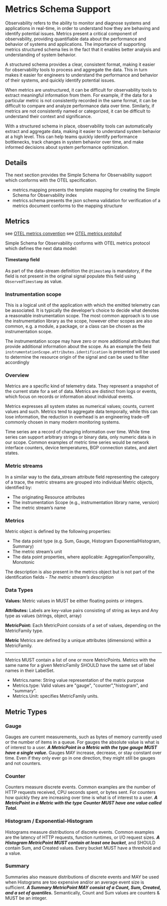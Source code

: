 # Metrics Schema Support

Observability refers to the ability to monitor and diagnose systems and applications in real-time, in order to understand how they are behaving and identify potential issues.
Metrics present a critical component of observability, providing quantifiable data about the performance and behavior of systems and applications.
The importance of supporting metrics structured schema lies in the fact that it enables better analysis and understanding of system behavior.

A structured schema provides a clear, consistent format, making it easier for observability tools to process and aggregate the data.
This in turn makes it easier for engineers to understand the performance and behavior of their systems, and quickly identify potential issues.

When metrics are unstructured, it can be difficult for observability tools to extract meaningful information from them. 
For example, if the data for a particular metric is not consistently recorded in the same format, it can be difficult to compare and analyze performance data over time.
Similarly, if metrics are not consistently named or categorized, it can be difficult to understand their context and significance.

With a structured schema in place, observability tools can automatically extract and aggregate data, making it easier to understand system behavior at a high level. 
This can help teams quickly identify performance bottlenecks, track changes in system behavior over time, and make informed decisions about system performance optimization.

## Details
The next section provides the Simple Schema for Observability support which conforms with the OTEL specification.

- metrics.mapping presents the template mapping for creating the Simple Schema for Observability index
- metrics.schema presents the json schema validation for verification of a metrics document conforms to the mapping structure

## Metrics
see [OTEL metrics convention](https://opentelemetry.io/docs/reference/specification/metrics/)
see [OTEL metrics protobuf](https://github.com/open-telemetry/opentelemetry-proto/tree/main/opentelemetry/proto/metrics/v1)

Simple Schema for Observability conforms with OTEL metrics protocol which defines the next data model:

#### Timestamp field
As part of the data-stream definition the `@timestamp` is mandatory, if the field is not present in the original signal populate this field using `ObservedTimestamp` as value.

### Instrumentation scope
This is a logical unit of the application with which the emitted telemetry can be associated. It is typically the developer’s choice to decide what denotes a reasonable instrumentation scope.
The most common approach is to use the instrumentation library as the scope, however other scopes are also common, e.g. a module, a package, or a class can be chosen as the instrumentation scope.

The instrumentation scope may have zero or more additional attributes that provide additional information about the scope. As an example the field
`instrumentationScope.attributes.identification` is presented will be used to determine the resource origin of the signal and can be used to filter accordingly

### Overview
Metrics are a specific kind of telemetry data. They represent a snapshot of the current state for a set of data.
Metrics are distinct from logs or events, which focus on records or information about individual events.

Metrics expresses all system states as numerical values; counts, current values and such.
Metrics tend to aggregate data temporally, while this can lose information, the reduction in overhead is an engineering trade-off commonly chosen in many modern monitoring systems.

Time series are a record of changing information over time. While time series can support arbitrary strings or binary data, only numeric data is in our scope.
Common examples of metric time series would be network interface counters, device temperatures, BGP connection states, and alert states.

### Metric streams
In a similar way to the data_stream attribute field representing the category of a trace, the metric streams are grouped into individual Metric objects, identified by:

 - The originating Resource attributes
 - The instrumentation Scope (e.g., instrumentation library name, version)
 - The metric stream’s name

### Metrics
Metric object is defined by the following properties:

 - The data point type (e.g. Sum, Gauge, Histogram ExponentialHistogram, Summary)
 - The metric stream’s unit
 - The data point properties, where applicable: AggregationTemporality, Monotonic

The description is also present in the metrics object but is not part of the identification fields
_- The metric stream’s description_


### Data Types

**Values:** Metric values in MUST be either floating points or integers.

**Attributes:** Labels are key-value pairs consisting of string as keys and Any type as values (strings, object, array) 

**MetricPoint:** Each MetricPoint consists of a set of values, depending on the MetricFamily type.

**Metric**  Metrics are defined by a unique attributes (dimensions) within a MetricFamily.

---

Metrics MUST contain a list of one or more MetricPoints. Metrics with the same name for a given MetricFamily SHOULD have the same set of label names in their LabelSet.

* Metrics.name: String value representation of the matrix purpose
* Metrics.type: Valid values are  "gauge", "counter","histogram", and "summary".
* Metrics.Unit: specifies MetricFamily units.

## Metric Types

### Gauge
Gauges are current measurements, such as bytes of memory currently used or the number of items in a queue. For gauges the absolute value is what is of interest to a user.
**_A MetricPoint in a Metric with the type gauge MUST have a single value._**
Gauges MAY increase, decrease, or stay constant over time. Even if they only ever go in one direction, they might still be gauges and not counters.

### Counter
Counters measure discrete events. Common examples are the number of HTTP requests received, CPU seconds spent, or bytes sent. For counters how quickly they are increasing over time is what is of interest to a user.
**_A MetricPoint in a Metric with the type Counter MUST have one value called Total._**

### Histogram / Exponential-Histogram
Histograms measure distributions of discrete events. Common examples are the latency of HTTP requests, function runtimes, or I/O request sizes.
**_A Histogram MetricPoint MUST contain at least one bucket_**, and SHOULD contain Sum, and Created values. Every bucket MUST have a threshold and a value.

### Summary
Summaries also measure distributions of discrete events and MAY be used when Histograms are too expensive and/or an average event size is sufficient.
**_A Summary MetricPoint MAY consist of a Count, Sum, Created, and a set of quantiles._**
Semantically, Count and Sum values are counters & MUST be an integer.



